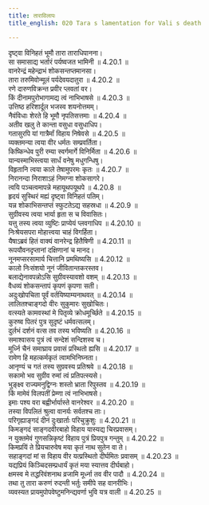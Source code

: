 ```yaml
---
title: ताराविलापः
title_english: 020 Tara s lamentation for Vali s death

---
```

<div class="audioEmbed"  caption="श्रीराम-हरिसीताराममूर्ति-घनपाठिभ्यां वचनम्" src="https://archive.org/download/Ramayana-recitation-Sriram-harisItArAmamUrti-Ghanapaati-v2/Kanda_4/Kanda_4_KSK-020-Thara_Vilapaha.mp3"></div>

  
दृष्ट्वा विनिहतं भूमौ तारा ताराधिपानना।  
सा समासाद्य भर्तारं पर्यष्वजत भामिनी ॥ 4.20.1 ॥   
वानरेन्द्रं महेन्द्राभं शोकसन्तप्तमानसा।  
तारा तरुमिवोन्मूलं पर्यदेवयदातुरा ॥ 4.20.2 ॥   
रणे दारुणविक्रन्त प्रवीर प्लवतां वर।  
किं दीनामपुरोभागामद्य त्वं नाभिभाषसे ॥ 4.20.3 ॥   
उत्तिष्ठ हरिशार्दूल भजस्व शयनोत्तमम्।  
नैवंविधाः शेरते हि भूमौ नृपतिसत्तमाः ॥ 4.20.4 ॥   
अतीव खलु ते कान्ता वसुधा वसुधाधिप।  
गतासुरपि यां गात्रैर्मां विहाय निषेवसे ॥ 4.20.5 ॥   
व्यक्तमन्या त्वया वीर धर्मतः सम्प्रवर्तिता।  
किष्किन्धेव पुरी रम्या स्वर्गमार्गे विनिर्मिता ॥ 4.20.6 ॥   
यान्यस्माभिस्त्वया सार्धं वनेषु मधुगन्धिषु।  
विहृतानि त्वया काले तेषामुपरमः कृतः ॥ 4.20.7 ॥   
निरानन्दा निराशाऽहं निमग्ना शोकसागरे।  
त्वयि पञ्चत्वमापन्ने महायूथपयूथपे ॥ 4.20.8 ॥   
हृदयं सुस्थिरं मह्यं दृष्ट्वा विनिहतं पतिम्।  
यन्न शोकाभिसन्तप्तं स्फुटतेऽद्य सहस्रधा ॥ 4.20.9 ॥   
सुग्रीवस्य त्वया भार्या हृता स च विवासितः।  
यत्तु तस्य त्वया व्युष्टिः प्राप्येयं प्लवगाधिप ॥ 4.20.10 ॥   
निःश्रेयसपरा मोहात्त्वया चाहं विगर्हिता।  
यैषाऽब्रवं हितं वाक्यं वानरेन्द्र हितैषिणी ॥ 4.20.11 ॥   
रूपयौवनदृप्तानां दक्षिणानां च मानद।  
नूनमप्सरसामार्य चित्तानि प्रमथिष्यसि ॥ 4.20.12 ॥   
कालो निःसंशयो नूनं जीवितान्तकरस्तव।  
बलाद्येनावपन्नोऽसि सुग्रीवस्यावशो वशम् ॥ 4.20.13 ॥   
वैधव्यं शोकसन्तापं कृपणं कृपणा सती।  
अदुःखोपचिता पूर्वं वर्तयिष्याम्यनाथवत् ॥ 4.20.14 ॥   
लालितश्चाङ्गदो वीरः सुकुमारः सुखोचितः।  
वत्स्यते कामवस्थां मे पितृव्ये क्रोधमूर्च्छिते ॥ 4.20.15 ॥   
कुरुष्व पितरं पुत्र सुदृष्टं धर्मवत्सलम्।  
दुर्लभं दर्शनं वत्स तव तस्य भविष्यति ॥ 4.20.16 ॥   
समाश्वासय पुत्रं त्वं सन्देशं सन्दिशस्व च।  
मूर्ध्नि चैनं समाघ्राय प्रवासं प्रस्थितो ह्यसि ॥ 4.20.17 ॥   
रामेण हि महत्कर्मकृतं त्वामभिनिघ्नता।  
आनृण्यं च गतं तस्य सुग्रवस्य प्रतिश्रवे ॥ 4.20.18 ॥   
सकामो भव सुग्रीव रुमां त्वं प्रतिपत्स्यसे।  
भुङ्क्ष्व राज्यमनुद्विग्नः शस्तो भ्राता रिपुस्तव ॥ 4.20.19 ॥   
किं मामेवं विलपतीं प्रेम्णा त्वं नाभिभाषसे।  
इमाः पश्य वरा बह्वीर्भार्यास्ते वानरेश्वर ॥ 4.20.20 ॥   
तस्या विपलितं श्रुत्वा वानर्यः सर्वतश्च ताः।  
परिगृह्याङ्गदं दीनं दुःखार्ताः परिचुक्रुशुः ॥ 4.20.21 ॥   
किमङ्गदं साङ्गदवीरबाहो विहाय यास्यद्य चिरप्रवासम्।  
न युक्तमेवं गुणसन्निकृष्टं विहाय पुत्रं प्रियपुत्र गन्तुम् ॥ 4.20.22 ॥   
किमप्रयिं ते प्रियचारुवेष मया कृतं नाथ सुतेन वा ते।  
सहाङ्गदां मां स विहाय वीर यत्प्रस्थितो दीर्घमितः प्रवासम् ॥ 4.20.23 ॥   
यद्यप्रियं किञ्चिदसम्प्रधार्यं कृतं मया स्यात्तव दीर्घबाहो।  
क्षमस्व मे तद्धरिवंशनाथ व्रजामि मूर्ध्ना तव वीर पादौ ॥ 4.20.24 ॥   
तथा तु तारा करुणं रुदन्ती भर्तुः समीपे सह वानरीभिः।  
व्यवस्यत प्रायमुपोपवेष्टुमनिन्द्यवर्णा भुवि यत्र वाली ॥ 4.20.25 ॥   